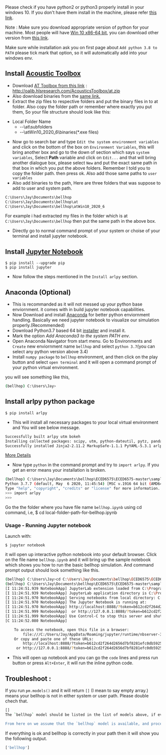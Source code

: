 Please check if you have python2 or python3 properly install in your windows 10. If you don't have them install in the machine, please refer [this link](https://www.python.org/downloads/).

Note : Make sure you download appropriate version of python for your machine. Most people will have [Win 10 x86-64 bit](https://www.python.org/ftp/python/3.8.3/python-3.8.3-amd64.exe), 
you can download other version from [this link](https://www.python.org/downloads/release/python-383/).

Make sure while installation ask you on first page about `Add python 3.8 to PATH` please tick mark that option, so it will automatically add into your windows env.

## Install [Acoustic Toolbox](http://oalib.hlsresearch.com/AcousticsToolbox/) 

- Download [AT Toolbox from this link](http://oalib.hlsresearch.com/AcousticsToolbox/at.zip) : http://oalib.hlsresearch.com/AcousticsToolbox/at.zip
- Also download binaries from the [same link.](http://oalib.hlsresearch.com/AcousticsToolbox/)
- Extract the zip files to respective folders and put the binary files in to at folder. Also copy the folder path or remember where exactly you put them,
So your file structure should look like this:

* Local Folder Name
  * --\at\subfolders
  * --\atWin10_2020_6\binaries(*.exe files)
 
 - Now go to search bar and type `Edit the system environment variables` and click on the bottom of the box on `Environment Variables`, this will bring 
 another box and go to the down of section which says `system variables`, Select **Path** variable and click on `Edit...` and that will bring another dialogue box, please select `New` and put the exact same path in that box in which you put the above folders. Remember I told you to copy the folder path. then press ok. Also add those same paths to `user variables`
 - Also add binaries to the path, Here are three folders that was suppose to add to user and system path.
 
 ```bash
 C:\Users\Jay\Documents\bellhop
 C:\Users\Jay\Documents\bellhop\at
 C:\Users\Jay\Documents\bellhop\atWin10_2020_6
 ```
 
 For example i had extracted my files in the folder which is at `C:\Users\Jay\Documents\bellhop` then put the same path in the above box.
 - Directly go to normal command prompt of your system or choise of your terminal and install jupyter notebook.
 
 ## Install [Jupyter Notebook](https://jupyter.readthedocs.io/en/latest/install.html)
 
    $ pip install --upgrade pip
    $ pip install jupyter
 
 - Now follow the steps mentioned in the `Install arlpy` section. 
 
 ## Anaconda (Optional)
 - This is recommanded as it will not messed up your python base enviornment. it comes with in build jupyter notebook capabilities.
 - Now Download and install [Anaconda](https://www.anaconda.com/products/individual) for better python enviornment handling. Basically we need jupyter notebook to visualize our simulation properly.(Recommended)
 - Download Python3.7 based 64 bit [installer](https://www.anaconda.com/products/individual) and install it.
 - Mark the option *Add Anaconda3 to the system PATH env*.
 - Open Anaconda Navigator from start menu. Go to Environments and `Create` new enviornment name `bellhop` and select `python 3.7`(you can select any python version above 3.4)
 - Install `numpy package` to `bellhop` environment, and then click on the play button and select `open terminal` and it will open a command prompt of your python virtual environment.
 
 you will see something like this,
 ```bash
 (bellhop) C:\Users\Jay>
 ```
 ## Install arlpy python package
 
    $ pip install arlpy
    
- This will install all necessary packages to your local virtual environment and You will see below message.
```bash
Successfully built arlpy utm bokeh
Installing collected packages: scipy, utm, python-dateutil, pytz, pandas, PyYAML, MarkupSafe, Jinja2, pillow, pyparsing, packaging, tornado, typing-extensions, bokeh, arlpy
Successfully installed Jinja2-2.11.2 MarkupSafe-1.1.1 PyYAML-5.3.1 arlpy-1.7.0 bokeh-2.1.1 packaging-20.4 pandas-1.0.5 pillow-7.1.2 pyparsing-2.4.7 python-dateutil-2.8.1 pytz-2020.1 scipy-1.5.0 tornado-6.0.4 typing-extensions-3.7.4.2 utm-0.5.0
```
[More Details](https://pypi.org/project/arlpy/)

- Now type `python` in the command prompt and try to `import arlpy`. If you get an error means your installation is broken.
```bash
(bellhop) C:\Users\Jay\Documents\bellhop\ECED6575\ECED6575-master\samplenotebook>python
Python 3.7.7 (default, May  6 2020, 11:45:54) [MSC v.1916 64 bit (AMD64)] :: Anaconda, Inc. on win32
Type "help", "copyright", "credits" or "license" for more information.
>>> import arlpy
>>>
```

Go the the folder where you have file name `bellhop.ipynb` using cd command,
i.e, 
    $ cd local-folder-path-for-bellhop.ipynb

### Usage - Running Jupyter notebook

Launch with:

    $ jupyter notebook
    
it will open up interactive python notebook into your default browser. Click on the file name `bellhop.ipynb` and it will bring up the sample notebook which shows you how to run the basic bellhop simulation. And command prompt output should look something like this.

```bash
(bellhop) C:\Users\Jay>cd C:\Users\Jay\Documents\bellhop\ECED6575\ECED6575-master\samplenotebook
(bellhop) C:\Users\Jay\Documents\bellhop\ECED6575\ECED6575-master\samplenotebook>jupyter notebook
[I 11:24:51.939 NotebookApp] JupyterLab extension loaded from C:\ProgramData\Anaconda3\lib\site-packages\jupyterlab
[I 11:24:51.939 NotebookApp] JupyterLab application directory is C:\ProgramData\Anaconda3\share\jupyter\lab
[I 11:24:51.970 NotebookApp] Serving notebooks from local directory: C:\Users\Jay\Documents\bellhop\ECED6575\ECED6575-master\samplenotebook
[I 11:24:51.970 NotebookApp] The Jupyter Notebook is running at:
[I 11:24:51.970 NotebookApp] http://localhost:8888/?token=b612cd2f264d2656d7bf8281efc0db592522b36af44caa14
[I 11:24:51.999 NotebookApp]  or http://127.0.0.1:8888/?token=b612cd2f264d2656d7bf8281efc0db592522b36af44caa14
[I 11:24:51.999 NotebookApp] Use Control-C to stop this server and shut down all kernels (twice to skip confirmation).
[C 11:24:52.080 NotebookApp]

    To access the notebook, open this file in a browser:
        file:///C:/Users/Jay/AppData/Roaming/jupyter/runtime/nbserver-3500-open.html
    Or copy and paste one of these URLs:
        http://localhost:8888/?token=b612cd2f264d2656d7bf8281efc0db592522b36af44caa14
     or http://127.0.0.1:8888/?token=b612cd2f264d2656d7bf8281efc0db592522b36af44caa14
```

- This will open up notebook and you can go the `code` lines and press run button or press `Alt+Enter`, it will run the inline python code.

## Troubleshoot :

If you run `pm.models()` and it will return `[]` (I mean to say empty array.) means your bellhop is not in either system or user path. Please double chech that. 
```bash
[]
The `bellhop` model should be listed in the list of models above, if everything is good. If it isn't listed, it means that `bellhop.exe` is not available on the PATH, or it cannot be correctly executed. Ensure that `bellhop.exe` from the acoustics toolbox installation is on your PATH (updated `.profile` or equivalent, if necessary, to add it in).

From here on we assume that the `bellhop` model is available, and proceed...
```

If everything is ok and bellhop is correctly in your path then it will show you the following output.
```bash
['bellhop']
```
